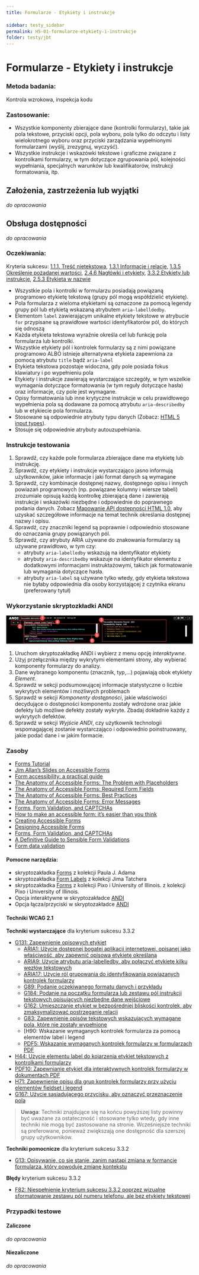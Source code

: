 ```yaml
---
title: Formularze - Etykiety i instrukcje

sidebar: testy_sidebar
permalink: H5-01-formularze-etykiety-i-instrukcje
folder: testy/jbt
---
```



# Formularze - Etykiety i instrukcje

### Metoda badania:
Kontrola wzrokowa, inspekcja kodu

### Zastosowanie:
-	Wszystkie komponenty zbierające dane (kontrolki formularzy), takie jak pola tekstowe, przyciski opcji, pola wyboru, pola tylko do odczytu i listy wielokrotnego wyboru oraz przyciski zarządzania wypełnionymi formularzami (wyślij, zrezygnuj, wyczyść).
-	Wszystkie instrukcje i wskazówki tekstowe i graficzne związane z kontrolkami formularzy, w tym dotyczące zgrupowania pól, kolejności wypełniania, specjalnych warunków lub kwalifikatorów, instrukcji formatowania, itp.   

## Założenia, zastrzeżenia lub wyjątki
_do opracowania_

## Obsługa dostępności
_do opracowania_

### Oczekiwania:
Kryteria sukcesu: [1.1.1. Treść nietekstowa](https://wcag.lepszyweb.pl/#non-text-content), [1.3.1 Informacje i relacje](https://wcag.lepszyweb.pl/#headings-and-labels), [1.3.5 Określenie pożądanej wartości](https://wcag.lepszyweb.pl/#identify-input-purpose), [2.4.6 Nagłówki i etykiety](https://wcag.lepszyweb.pl/#headings-and-labels), [3.3.2 Etykiety lub instrukcje](https://wcag.lepszyweb.pl/#labels-or-instructions), [2.5.3 Etykieta w nazwie](https://wcag.lepszyweb.pl/#label-in-name)
-	Wszystkie pola i kontrolki w formularzu posiadają powiązaną programowo etykietę tekstową (grupy pól mogą współdzielić etykietę).
-	Pola formularza z wieloma etykietami są oznaczone za pomocą legendy grupy pól lub etykietą wskazaną atrybutem `aria-labelldedby`.
-	Elementom `label` zawierającym unikalne etykiety tekstowe w atrybucie `for` przypisane są prawidłowe wartości identyfikatorów pól, do których się odnoszą  
-	Każda etykieta tekstowa wyraźnie określa cel lub funkcję pola formularza lub kontrolki.
-	Wszystkie etykiety pól i kontrolek formularzy są z nimi powiązane programowo ALBO istnieje alternatywna etykieta zapewniona za pomocą atrybutu `title` bądź `aria-label`
-	Etykieta tekstowa pozostaje widoczna, gdy pole posiada fokus klawiatury i po wypełnieniu pola
-	Etykiety i instrukcje zawierają wystarczające szczegóły, w tym wszelkie wymagania dotyczące formatowania (w tym reguły dotyczące hasła) oraz informacje, czy pole jest wymagane.
-	Opisy formatowania lub inne krytyczne instrukcje w celu prawidłowego wypełnienia pola są dodawane za pomocą atrybutu `aria-describedby` lub w etykiecie pola formularza.
-	Stosowane są odpowiednie atrybuty typu danych (Zobacz: [HTML 5 input types](http://www.w3.org/TR/html52/sec-forms.html#sec-states-of-the-type-attribute)).
-	Stosuje się odpowiednie atrybuty autouzupełniania.

### Instrukcje testowania
1.	Sprawdź, czy każde pole formularza zbierające dane ma etykietę lub instrukcję.
2.	Sprawdź, czy etykiety i instrukcje wystarczająco jasno informują użytkowników, jakie informacje i jaki format danych są wymagane 
3.	Sprawdź, czy kombinacje dostępnej nazwy, dostępnego opisu i innych powiazań programowych (np. powiązane kolumny i wiersze tabeli) zrozumiale opisują każdą kontrolkę zbierającą dane i zawierają instrukcje i wskazówki niezbędne i odpowiednie do poprawnego podania danych. Zobacz [Mapowanie API dostępności HTML 1.0](https://www.w3.org/TR/html-aam-1.0/#input-type-text-input-type-password-input-type-search-input-type-tel-input-type-url-and-textarea-element), aby uzyskać szczegółowe informacje na temat technik określania dostępnej nazwy i opisu.
4.	Sprawdź, czy znaczniki legend są poprawnie i odpowiednio stosowane do oznaczania grupy powiązanych pól.
5.	Sprawdź, czy atrybuty ARIA używane do znakowania formularzy są używane prawidłowo, w tym czy:
    - atrybuty `aria-labelledby` wskazują na identyfikator etykiety
    - atrybuty `aria-describedby` wskazuje na identyfikator elementu z dodatkowymi informacjami instruktażowymi, takich jak formatowanie lub wymagania dotyczące hasła.
    - atrybuty `aria-label` są używane tylko wtedy, gdy etykieta tekstowa nie byłaby odpowiednia dla osoby korzystającej z czytnika ekranu (preferowany tytuł)

### Wykorzystanie skryptozkładki ANDI
![Wykorzystanie skryptozkładki ANDI](/images/andi/andi-forms.png)
1.	Uruchom skryptozakładkę ANDI i wybierz z menu opcję *interaktywne*.
2.	Użyj przełącznika między wykrytymi elementami strony, aby wybierać komponenty formularzy do analizy.
3.	Dane wybranego komponentu (znacznik, typ,...) pojawiają obok etykiety *Element*.
4.	Sprawdź w sekcji podsumowującej informacje statystyczne o liczbie wykrytych elementów i możliwych problemach
5.	Sprawdź w sekcji *Komponenty dostępności*, jakie właściwości decydujące o dostępności komponentu zostały wdrożone oraz jakie defekty lub możliwe defekty zostały wykryte. Zbadaj dokładnie każdy z wykrytych defektów.
6.	Sprawdź w sekcji *Wyjście ANDI*, czy użytkownik technologii wspomagającej zostanie wystarczająco i odpowiednio poinstruowany, jakie podać dane i w jakim formacie.   

### Zasoby
- [Forms Tutorial](https://www.w3.org/WAI/tutorials/forms/)
- [Jim Allan’s Slides on Accessible Forms](https://patterns.tsbvi.edu/forms/1-welcome.html)
- [Form accessibility: a practical guide](https://itnext.io/form-accessibility-a-practical-guide-4062b7e2dd14)
- [The Anatomy of Accessible Forms: The Problem with Placeholders](https://www.deque.com/blog/accessible-forms-the-problem-with-placeholders/)
- [The Anatomy of Accessible Forms: Required Form Fields](https://www.deque.com/blog/anatomy-of-accessible-forms-required-form-fields/)
- [The Anatomy of Accessible Forms: Best Practices](https://www.deque.com/blog/anatomy-of-accessible-forms-best-practices/)
- [The Anatomy of Accessible Forms: Error Messages](https://www.deque.com/blog/anatomy-of-accessible-forms-error-messages/)
- [Forms, Form Validation, and CAPTCHAs](http://web-accessibility.carnegiemuseums.org/code/forms/)
- [How to make an accessible form: it’s easier than you think](https://www.freecodecamp.org/news/how-to-make-an-accessible-form-its-easier-than-you-think-672d3f4ff573/)
- [Creating Accessible Forms](https://webaim.org/techniques/forms/controls)
- [Designing Accessible Forms](https://blog.prototypr.io/designing-accessible-forms-82f2ea11697f)
- [Forms, Form Validation, and CAPTCHAs](http://web-accessibility.carnegiemuseums.org/code/forms/)
- [A Definitive Guide to Sensible Form Validations](http://form.guide/best-practices/form-validations-definitive-guide.html)
- [Form data validation](https://developer.mozilla.org/en-US/docs/Learn/HTML/Forms/Form_validation)


#### Pomocne narzędzia:
-	skryptozakładka [Forms](http://pauljadam.com/bookmarklets/index.html) z kolekcji Paula J. Adama
-	skryptozakładka [Form Labels](https://jimthatcher.com/favelets/) z kolekcji Jima Tatchera
-	skryptozakładka [Forms](https://accessibility-bookmarklets.org/install.html) z kolekcji Pixo i University of Illinois. z kolekcji Pixo i University of Illinois.
-	Opcja interaktywne w skryptozakładce [ANDI](https://lepszyweb.pl/andi/help/install.html)
-	Opcja łącza/przyciski w skryptozakładce [ANDI](https://lepszyweb.pl/andi/help/install.html)

#### Techniki WCAG 2.1

**Techniki wystarczające** dla kryterium sukcesu 3.3.2

- [G131: Zapewnienie opisowych etykiet](https://www.w3.org/WAI/WCAG22/Techniques/general/G84)
  - [ARIA1: Użycie dostępnej bogatej aplikacji internetowej, opisanej jako właściwość, aby zapewnić opisową etykietę określaną](https://www.w3.org/WAI/WCAG22/Techniques/aria/ARIA1)
  - [ARIA9: Użycie atrybutu aria-labelledby, aby połączyć etykietę kilku węzłów tekstowych](https://www.w3.org/WAI/WCAG22/Techniques/aria/ARIA9)
  - [ARIA17: Użycie ról grupowania do identyfikowania powiązanych kontrolek formularzy](https://www.w3.org/WAI/WCAG22/Techniques/aria/ARIA17)
  - [G89: Podanie oczekiwanego formatu danych i przykładu](https://www.w3.org/WAI/WCAG22/Techniques/general/G84)
  - [G184: Podanie na początku formularza lub zestawu pól instrukcji tekstowych opisujących niezbędne dane wejściowe](https://www.w3.org/WAI/WCAG22/Techniques/general/G84)
  - [G162: Umieszczanie etykiet w bezpośredniej bliskości kontrolek, aby zmaksymalizować postrzeganie relacji](https://www.w3.org/WAI/WCAG22/Techniques/general/G84)
  - [G83: Zapewnienie opisów tekstowych wskazujących wymagane pola, które nie zostały wypełnione](https://www.w3.org/WAI/WCAG22/Techniques/general/G84)
  - [H90: Wskazanie wymaganych kontrolek formularza za pomocą elementów label i legend
  - [PDF5: Wskazanie wymaganych kontrolek formularzy w formularzach PDF](https://www.w3.org/WAI/WCAG22/Techniques/pdf/PDF5)
- [H44: Użycie elementu label do kojarzenia etykiet tekstowych z kontrolkami formularzy](https://www.w3.org/WAI/WCAG22/Techniques/html/H44)
- [PDF10: Zapewnianie etykiet dla interaktywnych kontrolek formularzy w dokumentach PDF](https://www.w3.org/WAI/WCAG22/Techniques/pdf/PDF10)
- [H71: Zapewnienie opisu dla grup kontrolek formularzy przy użyciu elementów fieldset i legend](https://www.w3.org/WAI/WCAG22/Techniques/html/H71)
- [G167: Użycie sąsiadującego przycisku, aby oznaczyć przeznaczenie pola](https://www.w3.org/WAI/WCAG22/Techniques/general/G84)
> **Uwaga**: Techniki znajdujące się na końcu powyższej listy powinny być uważane za ostateczność i stosowane tylko wtedy, gdy inne techniki nie mogą być zastosowane na stronie. Wcześniejsze techniki są preferowane, ponieważ zwiększają one dostępność dla szerszej grupy użytkowników.

**Techniki pomocnicze** dla kryterium sukcesu 3.3.2
- [G13: Opisywanie, co się stanie, zanim nastąpi zmiana w formancie formularza, który powoduje zmianę kontekstu](https://www.w3.org/WAI/WCAG22/Techniques/general/G84)

**Błędy** kryterium sukcesu 3.3.2
- [F82: Niespełnienie kryterium sukcesu 3.3.2 poprzez wizualne sformatowanie zestawu pól numeru telefonu, ale bez etykiety tekstowej](https://www.w3.org/WAI/WCAG22/Techniques/failures/F82)

### Przypadki testowe

#### Zaliczone
_do opracowania_

#### Niezaliczone
_do opracowania_
